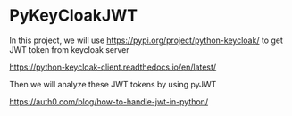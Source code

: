 # PyKeyCloakJWT

In this project, we will use https://pypi.org/project/python-keycloak/ to get JWT token from keycloak server

https://python-keycloak-client.readthedocs.io/en/latest/

Then we will analyze these JWT tokens by using pyJWT

https://auth0.com/blog/how-to-handle-jwt-in-python/
